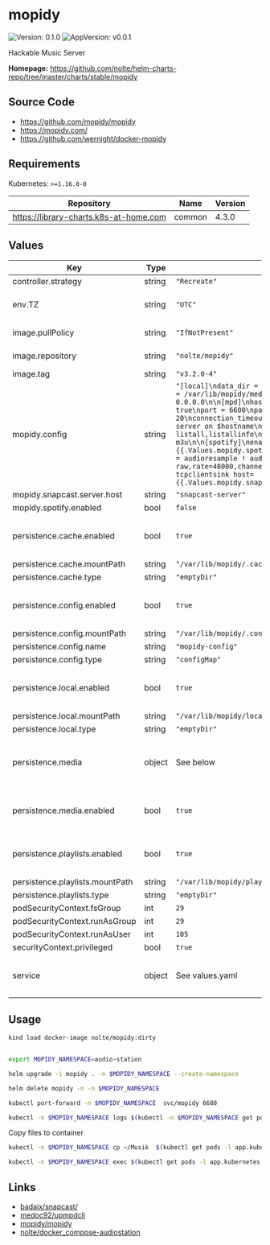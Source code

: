 # mopidy

![Version: 0.1.0](https://img.shields.io/badge/Version-0.1.0-informational?style=flat-square) ![AppVersion: v0.0.1](https://img.shields.io/badge/AppVersion-v0.0.1-informational?style=flat-square)

Hackable Music Server

**Homepage:** <https://github.com/nolte/helm-charts-repo/tree/master/charts/stable/mopidy>

## Source Code

* <https://github.com/mopidy/mopidy>
* <https://mopidy.com/>
* <https://github.com/wernight/docker-mopidy>

## Requirements

Kubernetes: `>=1.16.0-0`

| Repository | Name | Version |
|------------|------|---------|
| https://library-charts.k8s-at-home.com | common | 4.3.0 |

## Values

| Key | Type | Default | Description |
|-----|------|---------|-------------|
| controller.strategy | string | `"Recreate"` |  |
| env.TZ | string | `"UTC"` | Set the container timezone |
| image.pullPolicy | string | `"IfNotPresent"` | image pull policy |
| image.repository | string | `"nolte/mopidy"` | image repository |
| image.tag | string | `"v3.2.0-4"` | image tag |
| mopidy.config | string | `"[local]\ndata_dir = /var/lib/mopidy/local\nmedia_dir = /var/lib/mopidy/media\n\n[http]\nhostname = 0.0.0.0\n\n[mpd]\nhostname = 0.0.0.0\nenabled = true\nport = 6600\npassword =\nmax_connections = 20\nconnection_timeout = 60\nzeroconf = Mopidy MPD server on $hostname\ncommand_blacklist = listall,listallinfo\ndefault_playlist_scheme = m3u\n\n[spotify]\nenabled = {{.Values.mopidy.spotify.enabled}}\n\n[audio]\noutput = audioresample ! audioconvert ! audio/x-raw,rate=48000,channels=2,format=S16LE ! wavenc ! tcpclientsink host={{.Values.mopidy.snapcast.server.host}}\n"` |  |
| mopidy.snapcast.server.host | string | `"snapcast-server"` |  |
| mopidy.spotify.enabled | bool | `false` |  |
| persistence.cache.enabled | bool | `true` | Enables or disables the persistence item |
| persistence.cache.mountPath | string | `"/var/lib/mopidy/.cache"` |  |
| persistence.cache.type | string | `"emptyDir"` |  |
| persistence.config.enabled | bool | `true` | Enables or disables the persistence item |
| persistence.config.mountPath | string | `"/var/lib/mopidy/.config/mopidy"` |  |
| persistence.config.name | string | `"mopidy-config"` |  |
| persistence.config.type | string | `"configMap"` |  |
| persistence.local.enabled | bool | `true` | Enables or disables the persistence item |
| persistence.local.mountPath | string | `"/var/lib/mopidy/local"` |  |
| persistence.local.type | string | `"emptyDir"` |  |
| persistence.media | object | See below | Default persistence for configuration files. |
| persistence.media.enabled | bool | `true` | Enables or disables the persistence item |
| persistence.playlists.enabled | bool | `true` | Enables or disables the persistence item |
| persistence.playlists.mountPath | string | `"/var/lib/mopidy/playlists"` |  |
| persistence.playlists.type | string | `"emptyDir"` |  |
| podSecurityContext.fsGroup | int | `29` |  |
| podSecurityContext.runAsGroup | int | `29` |  |
| podSecurityContext.runAsUser | int | `105` |  |
| securityContext.privileged | bool | `true` |  |
| service | object | See values.yaml | Configures service settings for the chart. |

## Usage

```sh
kind load docker-image nolte/mopidy:dirty
```

```bash

export MOPIDY_NAMESPACE=audio-station

helm upgrade -i mopidy . -n $MOPIDY_NAMESPACE --create-namespace

helm delete mopidy -n -n $MOPIDY_NAMESPACE

kubectl port-forward -n $MOPIDY_NAMESPACE  svc/mopidy 6680

kubectl -n $MOPIDY_NAMESPACE logs $(kubectl -n $MOPIDY_NAMESPACE get pods -l app.kubernetes.io/name=mopidy -ojson | jq -r '.items[0].metadata.name') -f
```

Copy files to container

```sh
kubectl -n $MOPIDY_NAMESPACE cp ~/Musik  $(kubectl get pods -l app.kubernetes.io/name=mopidy -n $MOPIDY_NAMESPACE  -ojson | jq -r '.items[0].metadata.name'):/var/lib/mopidy/media/

kubectl -n $MOPIDY_NAMESPACE exec $(kubectl get pods -l app.kubernetes.io/name=mopidy -n $MOPIDY_NAMESPACE  -ojson | jq -r '.items[0].metadata.name') -- mopidy local scan
```

## Links

* [badaix/snapcast/](https://github.com/badaix/snapcast/)
* [medoc92/upmpdcli](https://framagit.org/medoc92/upmpdcli)
* [mopidy/mopidy](https://github.com/mopidy/mopidy)
* [nolte/docker_compose-audiostation](https://github.com/nolte/docker_compose-audiostation/blob/master/docker-compose.yml)

